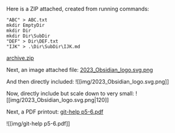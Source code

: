 Here is a ZIP attached, created from running commands:

```
"ABC" > ABC.txt
mkdir EmptyDir
mkdir Dir
mkdir Dir\SubDir
"DEF" > Dir\DEF.txt
"IJK" > .\Dir\SubDir\IJK.md
```

[archive.zip](img/archive.zip)

Next, an image attached file:
[2023_Obsidian_logo.svg.png](img/2023_Obsidian_logo.svg.png)

And then directly included:
![[img/2023_Obsidian_logo.svg.png]]

Now, directly include but scale down to very small:
![[img/2023_Obsidian_logo.svg.png|120]]

Next, a PDF printout:
[git-help p5-6.pdf](img/git-help%20p5-6.pdf)

![[img/git-help p5-6.pdf]]
